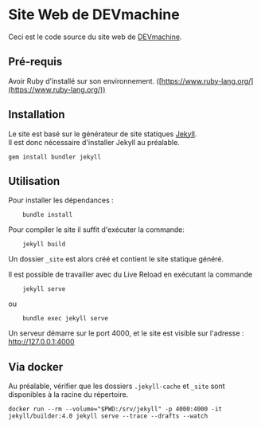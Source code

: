 # Site Web de DEVmachine

Ceci est le code source du site web de [DEVmachine](https://www.devmachine.fr).

## Pré-requis

Avoir Ruby d'installé sur son environnement. ([https://www.ruby-lang.org/](https://www.ruby-lang.org/))

## Installation

Le site est basé sur le générateur de site statiques [Jekyll](https://jekyllrb.com/).   
Il est donc nécessaire d'installer Jekyll au préalable.

    gem install bundler jekyll
    

## Utilisation

Pour installer les dépendances :
```shell
    bundle install
```

Pour compiler le site il suffit d'exécuter la commande:
```shell
    jekyll build
```

Un dossier `_site` est alors créé et contient le site statique généré.

Il est possible de travailler avec du Live Reload en exécutant la commande
```shell
    jekyll serve
```

ou

```shell
    bundle exec jekyll serve
```

Un serveur démarre sur le port 4000, et le site est visible sur l'adresse : http://127.0.0.1:4000

## Via docker

Au préalable, vérifier que les dossiers `.jekyll-cache` et `_site` sont disponibles à la racine du répertoire.

```shell
docker run --rm --volume="$PWD:/srv/jekyll" -p 4000:4000 -it jekyll/builder:4.0 jekyll serve --trace --drafts --watch
```

